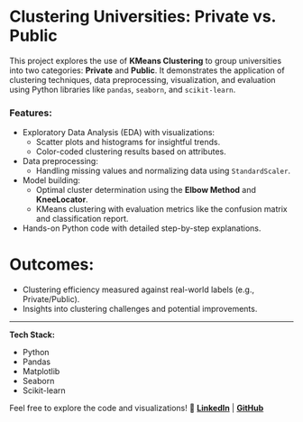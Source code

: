 # Clustering Universities: Private vs. Public

This project explores the use of **KMeans Clustering** to group universities into two categories: **Private** and **Public**. It demonstrates the application of clustering techniques, data preprocessing, visualization, and evaluation using Python libraries like `pandas`, `seaborn`, and `scikit-learn`.

### Features:
- Exploratory Data Analysis (EDA) with visualizations:
  - Scatter plots and histograms for insightful trends.
  - Color-coded clustering results based on attributes.
- Data preprocessing:
  - Handling missing values and normalizing data using `StandardScaler`.
- Model building:
  - Optimal cluster determination using the **Elbow Method** and **KneeLocator**.
  - KMeans clustering with evaluation metrics like the confusion matrix and classification report.
- Hands-on Python code with detailed step-by-step explanations.

 #  Outcomes:
- Clustering efficiency measured against real-world labels (e.g., Private/Public).
- Insights into clustering challenges and potential improvements.

---

**Tech Stack:**
- Python
- Pandas
- Matplotlib
- Seaborn
- Scikit-learn

Feel free to explore the code and visualizations! 
🔗 **[LinkedIn](https://www.linkedin.com/in/monirul-m08/)** | **[GitHub](https://github.com/MonirulIslamm08)**  
